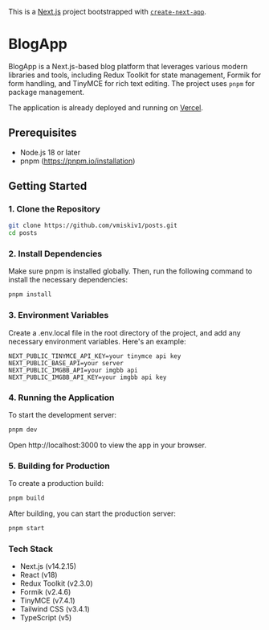 This is a [Next.js](https://nextjs.org) project bootstrapped with [`create-next-app`](https://nextjs.org/docs/app/api-reference/cli/create-next-app).

# BlogApp

BlogApp is a Next.js-based blog platform that leverages various modern libraries and tools, including Redux Toolkit for state management, Formik for form handling, and TinyMCE for rich text editing. The project uses `pnpm` for package management.

The application is already deployed and running on [Vercel](https://vmiskiv-posts.vercel.app/).

## Prerequisites

- Node.js 18 or later
- pnpm (https://pnpm.io/installation)

## Getting Started

### 1. Clone the Repository

```bash
git clone https://github.com/vmiskiv1/posts.git
cd posts
```

### 2. Install Dependencies

Make sure pnpm is installed globally. Then, run the following command to install the necessary dependencies:

```bash
pnpm install
```

### 3. Environment Variables

Create a .env.local file in the root directory of the project, and add any necessary environment variables. Here's an example:

```
NEXT_PUBLIC_TINYMCE_API_KEY=your tinymce api key
NEXT_PUBLIC_BASE_API=your server
NEXT_PUBLIC_IMGBB_API=your imgbb api
NEXT_PUBLIC_IMGBB_API_KEY=your imgbb api key
```

### 4. Running the Application

To start the development server:

```bash
pnpm dev
```

Open http://localhost:3000 to view the app in your browser.

### 5. Building for Production

To create a production build:

```bash
pnpm build
```

After building, you can start the production server:

```bash
pnpm start
```

### Tech Stack

- Next.js (v14.2.15)
- React (v18)
- Redux Toolkit (v2.3.0)
- Formik (v2.4.6)
- TinyMCE (v7.4.1)
- Tailwind CSS (v3.4.1)
- TypeScript (v5)
